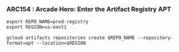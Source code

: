 ### ARC154 : Arcade Hero: Enter the Artifact Registry APT 

```
export REPO_NAME=prod-registry
export REGION=us-east1
```

```
gcloud artifacts repositories create $REPO_NAME --repository-format=apt --location=$REGION
```
